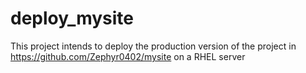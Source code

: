 # deploy_mysite
This project intends to deploy the production version of the project in https://github.com/Zephyr0402/mysite on a RHEL server